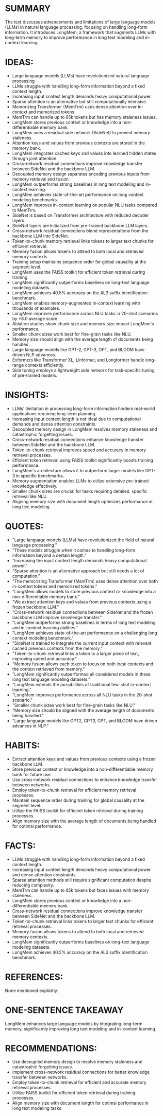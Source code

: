 # SUMMARY
The text discusses advancements and limitations of large language models (LLMs) in natural language processing, focusing on handling long-form information. It introduces LongMem, a framework that augments LLMs with long-term memory to improve performance in long text modeling and in-context learning.

# IDEAS:
- Large language models (LLMs) have revolutionized natural language processing.
- LLMs struggle with handling long-form information beyond a fixed context length.
- Increasing input context length demands heavy computational power.
- Sparse attention is an alternative but still computationally intensive.
- Memorizing Transformer (MemTrm) uses dense attention over in-context and memorized tokens.
- MemTrm can handle up to 65k tokens but has memory staleness issues.
- LongMem stores previous context or knowledge into a non-differentiable memory bank.
- LongMem uses a residual side network (SideNet) to prevent memory staleness.
- Attention keys and values from previous contexts are stored in the memory bank.
- LongMem integrates cached keys and values into learned hidden states through joint attention.
- Cross-network residual connections improve knowledge transfer between SideNet and the backbone LLM.
- Decoupled memory design separates encoding previous inputs from memory retrieval and fusion.
- LongMem outperforms strong baselines in long text modeling and in-context learning.
- LongMem achieves state-of-the-art performance on long context modeling benchmarks.
- LongMem improves in-context learning on popular NLU tasks compared to MemTrm.
- SideNet is based on Transformer architecture with reduced decoder layers.
- SideNet layers are initialized from pre-trained backbone LLM layers.
- Cross-network residual connections blend representations from the backbone LLM into SideNet.
- Token-to-chunk memory retrieval links tokens to larger text chunks for efficient retrieval.
- Memory fusion allows tokens to attend to both local and retrieved memory contexts.
- Training setup maintains sequence order for global causality at the segment level.
- LongMem uses the FAISS toolkit for efficient token retrieval during training.
- LongMem significantly outperforms baselines on long-text language modeling datasets.
- LongMem achieves 40.5% accuracy on the AL3 suffix identification benchmark.
- LongMem enables memory-augmented in-context learning with thousands of examples.
- LongMem improves performance across NLU tasks in 20-shot scenarios by +8.0 average score.
- Ablation studies show chunk size and memory size impact LongMem's performance.
- Smaller chunk sizes work best for fine-grain tasks like NLU.
- Memory size should align with the average length of documents being handled.
- Large language models like GPT-2, GPT-3, OPT, and BLOOM have driven NLP advances.
- Exformers like Transformer XL, Linformer, and Longformer handle long-range contexts efficiently.
- Side tuning employs a lightweight side network for task-specific tuning of pre-trained models.

# INSIGHTS:
- LLMs' limitation in processing long-form information hinders real-world applications requiring long-term planning.
- Increasing input context length is not ideal due to computational demands and dense attention constraints.
- Decoupled memory design in LongMem resolves memory staleness and catastrophic forgetting issues.
- Cross-network residual connections enhance knowledge transfer between SideNet and the backbone LLM.
- Token-to-chunk retrieval improves speed and accuracy in memory retrieval processes.
- Efficient token retrieval using FAISS toolkit significantly boosts training performance.
- LongMem's architecture allows it to outperform larger models like GPT-3 in specific benchmarks.
- Memory augmentation enables LLMs to utilize extensive pre-trained knowledge effectively.
- Smaller chunk sizes are crucial for tasks requiring detailed, specific retrieval like NLU.
- Aligning memory size with document length optimizes performance in long text modeling.

# QUOTES:
- "Large language models (LLMs) have revolutionized the field of natural language processing."
- "These models struggle when it comes to handling long-form information beyond a certain length."
- "Increasing the input context length demands heavy computational power."
- "Sparse attention is an alternative approach but still needs a lot of computation."
- "The memorizing Transformer (MemTrm) uses dense attention over both in-context tokens and memorized tokens."
- "LongMem allows models to store previous context or knowledge into a non-differentiable memory bank."
- "We extract attention keys and values from previous contexts using a frozen backbone LLM."
- "Cross-network residual connections between SideNet and the frozen backbone LLM improve knowledge transfer."
- "LongMem outperforms strong baselines in terms of long text modeling and in-context learning abilities."
- "LongMem achieves state-of-the-art performance on a challenging long context modeling benchmark."
- "SideNet is trained to integrate the current input context with relevant cached previous contexts from the memory."
- "Token-to-chunk retrieval links a token to a larger piece of text, improving speed and accuracy."
- "Memory fusion allows each token to focus on both local contexts and the context retrieved from memory."
- "LongMem significantly outperformed all considered models in these long text language modeling datasets."
- "LongMem extends the possibilities of traditional few-shot in-context learning."
- "LongMem improves performance across all NLU tasks in the 20-shot scenario."
- "Smaller chunk sizes work best for fine-grain tasks like NLU."
- "Memory size should be aligned with the average length of documents being handled."
- "Large language models like GPT2, GPT3, OPT, and BLOOM have driven advances in NLP."

# HABITS:
- Extract attention keys and values from previous contexts using a frozen backbone LLM.
- Store previous context or knowledge into a non-differentiable memory bank for future use.
- Use cross-network residual connections to enhance knowledge transfer between networks.
- Employ token-to-chunk retrieval for efficient memory retrieval processes.
- Maintain sequence order during training for global causality at the segment level.
- Utilize the FAISS toolkit for efficient token retrieval during training processes.
- Align memory size with the average length of documents being handled for optimal performance.

# FACTS:
- LLMs struggle with handling long-form information beyond a fixed context length.
- Increasing input context length demands heavy computational power and dense attention constraints.
- Sparse attention methods still require significant computation despite reducing complexity.
- MemTrm can handle up to 65k tokens but faces issues with memory staleness.
- LongMem stores previous context or knowledge into a non-differentiable memory bank.
- Cross-network residual connections improve knowledge transfer between SideNet and the backbone LLM.
- Token-to-chunk retrieval links tokens to larger text chunks for efficient retrieval processes.
- Memory fusion allows tokens to attend to both local and retrieved memory contexts.
- LongMem significantly outperforms baselines on long-text language modeling datasets.
- LongMem achieves 40.5% accuracy on the AL3 suffix identification benchmark.

# REFERENCES:
None mentioned explicitly.

# ONE-SENTENCE TAKEAWAY
LongMem enhances large language models by integrating long-term memory, significantly improving long text modeling and in-context learning.

# RECOMMENDATIONS:
- Use decoupled memory design to resolve memory staleness and catastrophic forgetting issues.
- Implement cross-network residual connections for better knowledge transfer between networks.
- Employ token-to-chunk retrieval for efficient and accurate memory retrieval processes.
- Utilize FAISS toolkit for efficient token retrieval during training processes.
- Align memory size with document length for optimal performance in long text modeling tasks.